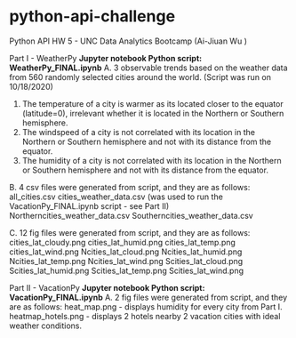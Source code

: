 # python-api-challenge
Python API HW 5 - UNC Data Analytics Bootcamp (Ai-Jiuan Wu ) 

Part I - WeatherPy
**Jupyter notebook Python script: WeatherPy_FINAL.ipynb**
A. 3 observable trends based on the weather data from 560 randomly selected cities around the world. (Script was run on 10/18/2020)
1. The temperature of a city is warmer as its located closer to the equator (latitude=0), irrelevant whether it is located in the Northern or Southern hemisphere.
2. The windspeed of a city is not correlated with its location in the Northern or Southern hemisphere and not with its distance from the equator.
3. The humidity of a city is not correlated with its location in the Northern or Southern hemisphere and not with its distance from the equator.

B. 4 csv files were generated from script, and they are as follows:
    all_cities.csv 
    cities_weather_data.csv (was used to run the VacationPy_FINAL.ipynb script - see Part II)
    Northerncities_weather_data.csv
    Southerncities_weather_data.csv

C. 12 fig files were generated from script, and they are as follows:
    cities_lat_cloudy.png
    cities_lat_humid.png
    cities_lat_temp.png
    cities_lat_wind.png
    Ncities_lat_cloud.png
    Ncities_lat_humid.png
    Ncities_lat_temp.png
    Ncities_lat_wind.png
    Scities_lat_cloud.png
    Scities_lat_humid.png
    Scities_lat_temp.png
    Scities_lat_wind.png

Part II - VacationPy
**Jupyter notebook Python script: VacationPy_FINAL.ipynb**
A. 2 fig files were generated from script, and they are as follows:
    heat_map.png - displays humidity for every city from Part I.
    heatmap_hotels.png - displays 2 hotels nearby 2 vacation cities with ideal weather conditions.
